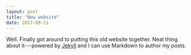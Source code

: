 ```yaml
---
layout: post
title: "New website"
date: 2017-09-21
---
```


Well. Finally got around to putting this old website together. Neat thing about it---powered by [Jekyll](http://jekyllrb.com) and I can use Markdown to author my posts.
